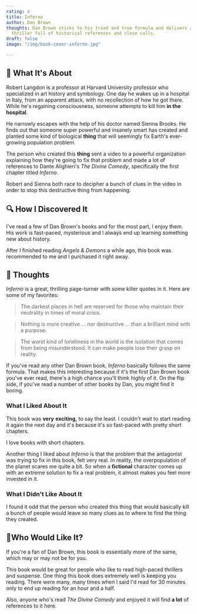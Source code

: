 ```yaml
---
rating: 4
title: Inferno
author: Dan Brown
thoughts: Dan Brown sticks to his tried and true formula and delivers another great
  thriller full of historical references and close calls.
draft: false
image: "/img/book-cover-inferno.jpg"

---
```

## 📕 What It's About

Robert Langdon is a professor at Harvard University professor who specialized in art history and symbology. One day he wakes up in a hospital in Italy, from an apparent attack, with no recollection of how he got there. While he's regaining consciousness, someone attempts to kill him **in the hospital**.

He narrowly escapes with the help of his doctor named Sienna Brooks. He finds out that someone super powerful and insanely smart has created and planted some kind of biological **thing** that will seemingly fix Earth's ever-growing population problem.

The person who created this **thing** sent a video to a powerful organization explaining how they're going to fix that problem and made a lot of references to Dante Alighieri's _The Divine Comedy_, specifically the first chapter titled _Inferno_.

Robert and Sienna both race to decipher a bunch of clues in the video in order to stop this destructive thing from happening.

## 🔍 How I Discovered It

I've read a few of Dan Brown's books and for the most part, I enjoy them. His work is fast-paced, mysterious and I always end up learning something new about history.

After I finished reading _Angels & Demons_ a while ago, this book was recommended to me and I purchased it right away.

## 🧠 Thoughts

_Inferno_ is a great, thrilling page-turner with some killer quotes in it. Here are some of my favorites:

> The darkest places in hell are reserved for those who maintain their neutrality in times of moral crisis.

> Nothing is more creative … nor destructive … than a brilliant mind with a purpose.

> The worst kind of loneliness in the world is the isolation that comes from being misunderstood. It can make people lose their grasp on reality.

If you've read any other Dan Brown book, _Inferno_ basically follows the same formula. That makes this interesting because if it's the first Dan Brown book you've ever read, there's a high chance you'll think highly of it. On the flip side, if you've read a number of other books by Dan, you might find it boring.

### What I Liked About It

This book was **very** **exciting,** to say the least. I couldn't wait to start reading it again the next day and it's because it's so fast-paced with pretty short chapters.

I love books with short chapters.

Another thing I liked about _Inferno_ is that the problem that the antagonist was trying to fix in this book, felt very real. In reality, the overpopulation of the planet scares me quite a bit. So when a **fictional** character comes up with an extreme solution to fix a real problem, it almost makes you feel more invested in it.

### What I Didn't Like About It

I found it odd that the person who created this thing that would basically kill a bunch of people would leave so many clues as to where to find the thing they created.

## 🦉Who Would Like It?

If you're a fan of Dan Brown, this book is essentially more of the same, which may or may not be for you.

This book would be great for people who like to read high-paced thrillers and suspense. One thing this book does extremely well is keeping you reading. There were many, many times when I said I'd read for 30 minutes only to end up reading for an hour and a half.

Also, anyone who's read _The Divine Comedy_ and enjoyed it will find **a lot** of references to it here.